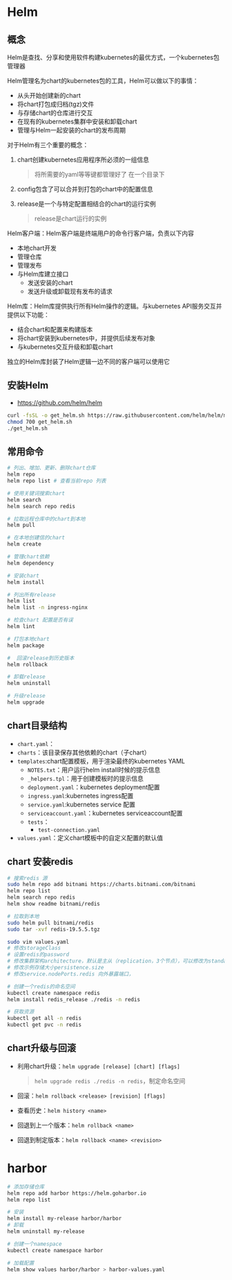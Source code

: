 # Helm

## 概念

Helm是查找、分享和使用软件构建kubernetes的最优方式，一个kubernetes包管理器

Helm管理名为chart的kubernetes包的工具，Helm可以做以下的事情：

- 从头开始创建新的chart
- 将chart打包成归档(tgz)文件
- 与存储chart的仓库进行交互
- 在现有的kubernetes集群中安装和卸载chart
- 管理与Helm一起安装的chart的发布周期

对于Helm有三个重要的概念：

1. chart创建kubernetes应用程序所必须的一组信息

   > 将所需要的yaml等等键都管理好了 在一个目录下

2. config包含了可以合并到打包的chart中的配置信息

3. release是一个与特定配置相结合的chart的运行实例

   > release是chart运行的实例



Helm客户端：Helm客户端是终端用户的命令行客户端，负责以下内容

- 本地chart开发
- 管理仓库
- 管理发布
- 与Helm库建立接口
  - 发送安装的chart
  - 发送升级或卸载现有发布的请求

Helm库：Helm库提供执行所有Helm操作的逻辑。与kubernetes API服务交互并提供以下功能：

- 结合chart和配置来构建版本
- 将chart安装到kubernetes中，并提供后续发布对象
- 与kubernetes交互升级和卸载chart

独立的Helm库封装了Helm逻辑一边不同的客户端可以使用它

## 安装Helm

- https://github.com/helm/helm

```bash
curl -fsSL -o get_helm.sh https://raw.githubusercontent.com/helm/helm/main/scripts/get-helm-3
chmod 700 get_helm.sh
./get_helm.sh
```

## 常用命令

```bash
# 列出、增加、更新、删除chart仓库
helm repo 
helm repo list # 查看当前repo 列表

# 使用关键词搜索chart
helm search
helm search repo redis

# 拉取远程仓库中的chart到本地
helm pull

# 在本地创建信的chart
helm create

# 管理chart依赖
helm dependency

# 安装chart
helm install

# 列出所有release
helm list
helm list -n ingress-nginx

# 检查chart 配置是否有误
helm lint

# 打包本地chart
helm package

#  回滚release到历史版本
helm rollback

# 卸载release
helm uninstall

# 升级release
helm upgrade
```

## chart目录结构

- `chart.yaml`：
- `charts`：该目录保存其他依赖的chart（子chart）
- `templates`:chart配置模板，用于渲染最终的kubernetes YAML
  - `NOTES.txt`：用户运行helm install时候的提示信息
  - `_helpers.tpl`：用于创建模板时的提示信息
  - `deployment.yaml`：kubernetes deployment配置
  - `ingress.yaml`:kubernetes ingress配置
  - `service.yaml`:kubernetes service 配置
  - `serviceaccount.yaml`：kubernetes serviceaccount配置
  - `tests`：
    - `test-connection.yaml`
- `values.yaml`：定义chart模板中的自定义配置的默认值

## chart 安装redis

```bash
# 搜索redis 源
sudo helm repo add bitnami https://charts.bitnami.com/bitnami
helm repo list
helm search repo redis
helm show readme bitnami/redis

# 拉取到本地
sudo helm pull bitnami/redis
sudo tar -xvf redis-19.5.5.tgz

sudo vim values.yaml
# 修改storageClass
# 设置redis的password
# 修改集群架构architecture，默认是主从（replication，3个节点），可以修改为standalone单击模式
# 修改示例存储大小persistence.size
# 修改service.nodePorts.redis 向外暴露端口，

# 创建一个redis的命名空间
kubectl create namespace redis
helm install redis_release ./redis -n redis

# 获取资源
kubectl get all -n redis
kubectl get pvc -n redis
```

## chart升级与回滚

- 利用chart升级：`helm upgrade [release] [chart] [flags]`

  > `helm upgrade redis ./redis -n redis`，制定命名空间 

- 回滚：`helm rollback <release> [revision] [flags]`

- 查看历史：`helm history <name>`

- 回退到上一个版本：`helm rollback <name>`

- 回退到制定版本：`helm rollback <name> <revision>`



# harbor

```bash
# 添加存储仓库
helm repo add harbor https://helm.goharbor.io
helm repo list

# 安装
helm install my-release harbor/harbor
# 卸载
helm uninstall my-release

# 创建一个namespace
kubectl create namespace harbor

# 加载配置
helm show values harbor/harbor > harbor-values.yaml


```

